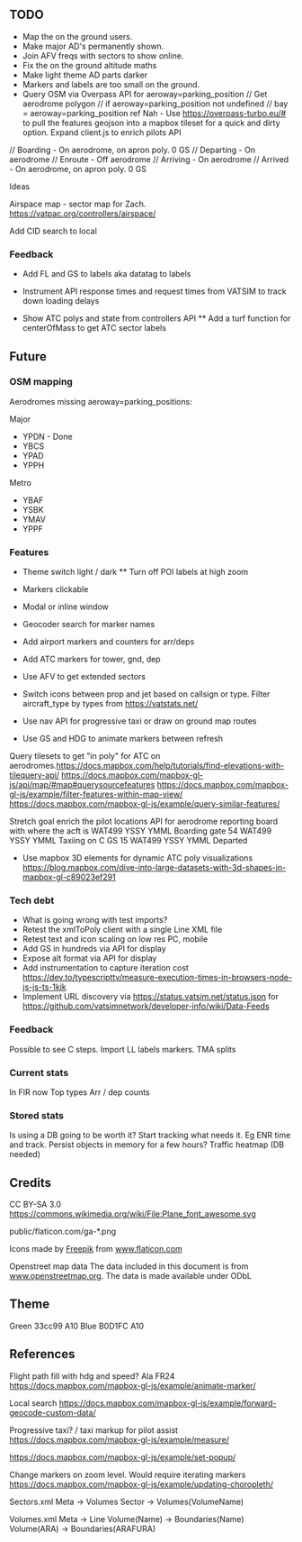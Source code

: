 ## TODO

* Map the on the ground users.
* Make major AD's permanently shown.
* Join AFV freqs with sectors to show online.
* Fix the on the ground altitude maths
* Make light theme AD parts darker
* Markers and labels are too small on the ground.
* Query OSM via Overpass API for aeroway=parking_position
// Get aerodrome polygon
// if aeroway=parking_position not undefined
// bay = aeroway=parking_position ref
Nah - Use https://overpass-turbo.eu/# to pull the features geojson into a mapbox tileset for a quick and dirty option.
Expand client.js to enrich pilots API

// Boarding - On aerodrome, on apron poly. 0 GS
// Departing - On aerodrome
// Enroute - Off aerodrome
// Arriving - On aerodrome
// Arrived - On aerodrome, on apron poly. 0 GS


Ideas

Airspace map - sector map for Zach.
https://vatpac.org/controllers/airspace/

Add CID search to local

### Feedback

* Add FL and GS to labels aka datatag to labels

* Instrument API response times and request times from VATSIM to track down loading delays

* Show ATC polys and state from controllers API
** Add a turf function for centerOfMass to get ATC sector labels


## Future

### OSM mapping

Aerodromes missing aeroway=parking_positions:

Major
* YPDN - Done
* YBCS
* YPAD
* YPPH

Metro
* YBAF
* YSBK
* YMAV
* YPPF

### Features

* Theme switch light / dark
** Turn off POI labels at high zoom

* Markers clickable
* Modal or inline window
* Geocoder search for marker names


* Add airport markers and counters for arr/deps
* Add ATC markers for tower, gnd, dep
* Use AFV to get extended sectors
* Switch icons between prop and jet based on callsign or type.
  Filter aircraft_type by types from https://vatstats.net/
* Use nav API for progressive taxi or draw on ground map routes
* Use GS and HDG to animate markers between refresh

Query tilesets to get "in poly" for ATC on aerodromes.https://docs.mapbox.com/help/tutorials/find-elevations-with-tilequery-api/
https://docs.mapbox.com/mapbox-gl-js/api/map/#map#querysourcefeatures
https://docs.mapbox.com/mapbox-gl-js/example/filter-features-within-map-view/
https://docs.mapbox.com/mapbox-gl-js/example/query-similar-features/

Stretch goal enrich the pilot locations API for aerodrome reporting board with where the acft is
WAT499 YSSY YMML Boarding gate 54
WAT499 YSSY YMML Taxiing on C GS 15
WAT499 YSSY YMML Departed

* Use mapbox 3D elements for dynamic ATC poly visualizations https://blog.mapbox.com/dive-into-large-datasets-with-3d-shapes-in-mapbox-gl-c89023ef291


### Tech debt

* What is going wrong with test imports?
* Retest the xmlToPoly client with a single Line XML file
* Retest text and icon scaling on low res PC, mobile
* Add GS in hundreds via API for display
* Expose alt format via API for display
* Add instrumentation to capture iteration cost https://dev.to/typescripttv/measure-execution-times-in-browsers-node-js-js-ts-1kik
* Implement URL discovery via https://status.vatsim.net/status.json for https://github.com/vatsimnetwork/developer-info/wiki/Data-Feeds

### Feedback

Possible to see C steps. Import LL labels markers.
TMA splits

### Current stats
In FIR now
Top types
Arr / dep counts

### Stored stats
Is using a DB going to be worth it? Start tracking what needs it. Eg ENR time and track. Persist objects in memory for a few hours?
Traffic heatmap (DB needed)

## Credits
CC BY-SA 3.0
https://commons.wikimedia.org/wiki/File:Plane_font_awesome.svg 

public/flaticon.com/ga-*.png
<div>Icons made by <a href="https://www.freepik.com" title="Freepik">Freepik</a> from <a href="https://www.flaticon.com/" title="Flaticon">www.flaticon.com</a></div>

Openstreet map data
The data included in this document is from www.openstreetmap.org. The data is made available under ODbL

## Theme

Green 33cc99 A10
Blue B0D1FC A10

## References

Flight path fill with hdg and speed? Ala FR24
https://docs.mapbox.com/mapbox-gl-js/example/animate-marker/

Local search
https://docs.mapbox.com/mapbox-gl-js/example/forward-geocode-custom-data/

Progressive taxi? / taxi markup for pilot assist
https://docs.mapbox.com/mapbox-gl-js/example/measure/

https://docs.mapbox.com/mapbox-gl-js/example/set-popup/

Change markers on zoom level. Would require iterating markers
https://docs.mapbox.com/mapbox-gl-js/example/updating-choropleth/

Sectors.xml
Meta -> Volumes
Sector -> Volumes(VolumeName)

Volumes.xml
Meta -> Line
Volume(Name) -> Boundaries(Name)
Volume(ARA) -> Boundaries(ARAFURA)
